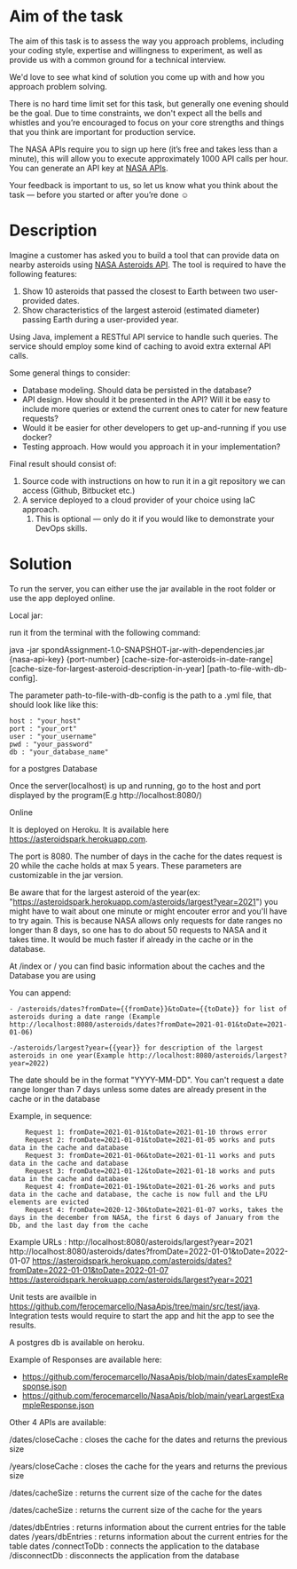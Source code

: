 # Aim of the task

The aim of this task is to assess the way you approach problems, including your coding style, expertise and willingness to experiment, as well as provide us with a common ground for a technical interview.

We'd love to see what kind of solution you come up with and how you approach problem solving. 

There is no hard time limit set for this task, but generally one evening should be the goal. Due to time constraints, we don't expect all the bells and whistles and you’re encouraged to focus on your core strengths and things that you think are important for production service. 

The NASA APIs require you to sign up here (it’s free and takes less than a minute), this will allow you to execute approximately 1000 API calls per hour. You can generate an API key at [NASA APIs](https://api.nasa.gov).

Your feedback is important to us, so let us know what you think about the task — before you started or after you’re done ☺️


# Description

Imagine a customer has asked you to build a tool that can provide data on nearby asteroids using [NASA Asteroids API](https://api.nasa.gov). The tool is required to have the following features:



1. Show 10 asteroids that passed the closest to Earth between two user-provided dates.
2. Show characteristics of the largest asteroid (estimated diameter) passing Earth during a user-provided year.

Using Java, implement a RESTful API service to handle such queries. The service should employ some kind of caching to avoid extra external API calls.

Some general things to consider:



* Database modeling. Should data be persisted in the database? 
* API design. How should it be presented in the API? Will it be easy to include more queries or extend the current ones to cater for new feature requests?
* Would it be easier for other developers to get up-and-running if you use docker?
* Testing approach. How would you approach it in your implementation?

Final result should consist of:



1. Source code with instructions on how to run it in a git repository we can access (Github, Bitbucket etc.)
2. A service deployed to a cloud provider of your choice using IaC approach.
    1. This is optional — only do it if you would like to demonstrate your DevOps skills.
    
# Solution


To run the server, you can either use the jar available in the root folder or use the app deployed online.


Local jar:


run it from the terminal with the following command:

java -jar spondAssignment-1.0-SNAPSHOT-jar-with-dependencies.jar {nasa-api-key} {port-number} [cache-size-for-asteroids-in-date-range] [cache-size-for-largest-asteroid-description-in-year] [path-to-file-with-db-config].

The parameter path-to-file-with-db-config is the path to a .yml file, that should look like like this:


```
host : "your_host"
port : "your_ort"
user : "your_username"
pwd : "your_password"
db : "your_database_name"
```

for a postgres Database


Once the server(localhost) is up and running, go to the host and port displayed by the program(E.g http://localhost:8080/)


Online


It is deployed on Heroku. It is available here https://asteroidspark.herokuapp.com.

The port is 8080. The number of days in the cache for the dates request is 20 while the cache holds at max 5 years. These parameters are customizable in the jar version.

Be aware that for the largest asteroid of the year(ex: "https://asteroidspark.herokuapp.com/asteroids/largest?year=2021") you might have to wait about one minute or might encouter error and you'll have to try again. This is because NASA allows only requests for date ranges no longer than 8 days, so one has to do about 50 requests to NASA and it takes time. It would be much faster if already in the cache or in the database.

At /index or / you can find basic information about the caches and the Database you are using

You can append:
    
    - /asteroids/dates?fromDate={{fromDate}}&toDate={{toDate}} for list of asteroids during a date range (Example http://localhost:8080/asteroids/dates?fromDate=2021-01-01&toDate=2021-01-06)
    
    -/asteroids/largest?year={{year}} for description of the largest asteroids in one year(Example http://localhost:8080/asteroids/largest?year=2022)
    
The date should be in the format "YYYY-MM-DD".
You can't request a date range longer than 7 days unless some dates are already present in the cache or in the database

Example, in sequence:


        Request 1: fromDate=2021-01-01&toDate=2021-01-10 throws error
        Request 2: fromDate=2021-01-01&toDate=2021-01-05 works and puts data in the cache and database
        Request 3: fromDate=2021-01-06&toDate=2021-01-11 works and puts data in the cache and database
        Request 3: fromDate=2021-01-12&toDate=2021-01-18 works and puts data in the cache and database
        Request 4: fromDate=2021-01-19&toDate=2021-01-26 works and puts data in the cache and database, the cache is now full and the LFU elements are evicted
        Request 4: fromDate=2020-12-30&toDate=2021-01-07 works, takes the days in the december from NASA, the first 6 days of January from the Db, and the last day from the cache
    
Example URLs : 
        http://localhost:8080/asteroids/largest?year=2021
        http://localhost:8080/asteroids/dates?fromDate=2022-01-01&toDate=2022-01-07
        https://asteroidspark.herokuapp.com/asteroids/dates?fromDate=2022-01-01&toDate=2022-01-07
        https://asteroidspark.herokuapp.com/asteroids/largest?year=2021
        
     
Unit tests are availble in https://github.com/ferocemarcello/NasaApis/tree/main/src/test/java. Integration tests would require to start the app and hit the app to see the results.


A postgres db is available on heroku.

Example of Responses are available here:

- https://github.com/ferocemarcello/NasaApis/blob/main/datesExampleResponse.json
- https://github.com/ferocemarcello/NasaApis/blob/main/yearLargestExampleResponse.json


Other 4 APIs are available:



/dates/closeCache :  closes the cache for the dates and returns the previous size

/years/closeCache :  closes the cache for the years and returns the previous size

/dates/cacheSize :   returns the current size of the cache for the dates

/dates/cacheSize :   returns the current size of the cache for the years

/dates/dbEntries : returns information about the current entries for the table dates
/years/dbEntries : returns information about the current entries for the table dates
/connectToDb : connects the application to the database
/disconnectDb : disconnects the application from the database
